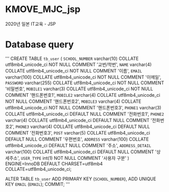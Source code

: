 # KMOVE_MJC_jsp
2020년 일본 IT교육 - JSP

# Database query
'''
CREATE TABLE `tb_user` (
  `SCHOOL_NUMBER` varchar(10) COLLATE utf8mb4_unicode_ci NOT NULL COMMENT '교번/학번',
  `NAME` varchar(4) COLLATE utf8mb4_unicode_ci NOT NULL COMMENT '이름',
  `EMAIL` varchar(100) COLLATE utf8mb4_unicode_ci NOT NULL COMMENT '이메일',
  `PASSWORD` varchar(255) COLLATE utf8mb4_unicode_ci NOT NULL COMMENT '비밀번호',
  `MOBILE1` varchar(3) COLLATE utf8mb4_unicode_ci NOT NULL COMMENT '핸드폰번호1',
  `MOBILE2` varchar(4) COLLATE utf8mb4_unicode_ci NOT NULL COMMENT '핸드폰번호2',
  `MOBILE3` varchar(4) COLLATE utf8mb4_unicode_ci NOT NULL COMMENT '핸드폰번호3',
  `PHONE1` varchar(3) COLLATE utf8mb4_unicode_ci DEFAULT NULL COMMENT '전화번호1',
  `PHONE2` varchar(4) COLLATE utf8mb4_unicode_ci DEFAULT NULL COMMENT '전화번호2',
  `PHONE3` varchar(4) COLLATE utf8mb4_unicode_ci DEFAULT NULL COMMENT '전화번호3',
  `POST` varchar(5) COLLATE utf8mb4_unicode_ci DEFAULT NULL COMMENT '우편번호',
  `ADDRESS` varchar(100) COLLATE utf8mb4_unicode_ci DEFAULT NULL COMMENT '주소',
  `ADDRESS_DETAIL` varchar(100) COLLATE utf8mb4_unicode_ci DEFAULT NULL COMMENT '상세주소',
  `USER_TYPE` int(1) NOT NULL COMMENT '사용자 구분'
) ENGINE=InnoDB DEFAULT CHARSET=utf8mb4 COLLATE=utf8mb4_unicode_ci;

ALTER TABLE `tb_user`
  ADD PRIMARY KEY (`SCHOOL_NUMBER`),
  ADD UNIQUE KEY `EMAIL` (`EMAIL`);
COMMIT;
'''
